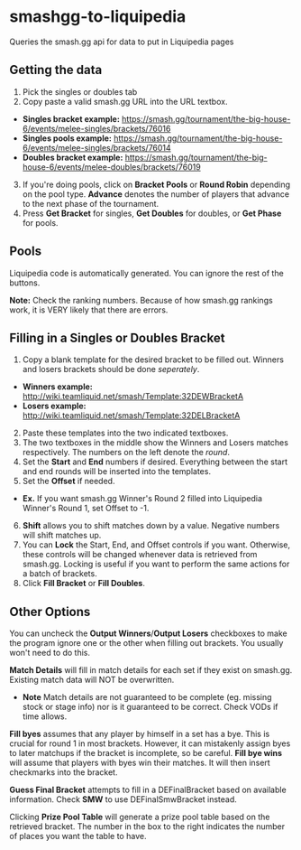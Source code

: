 # smashgg-to-liquipedia
Queries the smash.gg api for data to put in Liquipedia pages

## Getting the data
1. Pick the singles or doubles tab
2. Copy paste a valid smash.gg URL into the URL textbox.
  * **Singles bracket example:** https://smash.gg/tournament/the-big-house-6/events/melee-singles/brackets/76016
  * **Singles pools example:** https://smash.gg/tournament/the-big-house-6/events/melee-singles/brackets/76014
  * **Doubles bracket example:** https://smash.gg/tournament/the-big-house-6/events/melee-doubles/brackets/76019
3. If you're doing pools, click on **Bracket Pools** or **Round Robin** depending on the pool type. **Advance** denotes the number of players that advance to the next phase of the tournament. 
4. Press **Get Bracket** for singles, **Get Doubles** for doubles, or **Get Phase** for pools.

## Pools
Liquipedia code is automatically generated. You can ignore the rest of the buttons.

**Note:** Check the ranking numbers. Because of how smash.gg rankings work, it is VERY likely that there are errors.

## Filling in a Singles or Doubles Bracket
1. Copy a blank template for the desired bracket to be filled out. Winners and losers brackets should be done *seperately*.
  * **Winners example:** http://wiki.teamliquid.net/smash/Template:32DEWBracketA
  * **Losers example:** http://wiki.teamliquid.net/smash/Template:32DELBracketA
2. Paste these templates into the two indicated textboxes.
3. The two textboxes in the middle show the Winners and Losers matches respectively. The numbers on the left denote the *round*.
4. Set the **Start** and **End** numbers if desired. Everything between the start and end rounds will be inserted into the templates.
5. Set the **Offset** if needed.
  * **Ex.** If you want smash.gg Winner's Round 2 filled into Liquipedia Winner's Round 1, set Offset to -1.
6. **Shift** allows you to shift matches down by a value. Negative numbers will shift matches up.
7. You can **Lock** the Start, End, and Offset controls if you want. Otherwise, these controls will be changed whenever data is retrieved from smash.gg. Locking is useful if you want to perform the same actions for a batch of brackets.
8. Click **Fill Bracket** or **Fill Doubles**.

## Other Options

You can uncheck the **Output Winners**/**Output Losers** checkboxes to make the program ignore one or the other when filling out brackets. You usually won't need to do this.

**Match Details** will fill in match details for each set if they exist on smash.gg. Existing match data will NOT be overwritten.
  * **Note** Match details are not guaranteed to be complete (eg. missing stock or stage info) nor is it guaranteed to be correct. Check VODs if time allows.
  
**Fill byes** assumes that any player by himself in a set has a bye. This is crucial for round 1 in most brackets. However, it can mistakenly assign byes to later matchups if the bracket is incomplete, so be careful.
**Fill bye wins** will assume that players with byes win their matches. It will then insert checkmarks into the bracket.

**Guess Final Bracket** attempts to fill in a DEFinalBracket based on available information. Check **SMW** to use DEFinalSmwBracket instead.

Clicking **Prize Pool Table** will generate a prize pool table based on the retrieved bracket. The number in the box to the right indicates the number of places you want the table to have.

